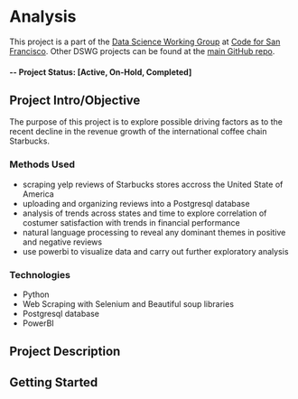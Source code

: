 # Analysis 
This project is a part of the [Data Science Working Group](http://datascience.codeforsanfrancisco.org) at [Code for San Francisco](http://www.codeforsanfrancisco.org).  Other DSWG projects can be found at the [main GitHub repo](https://github.com/sfbrigade/data-science-wg).

#### -- Project Status: [Active, On-Hold, Completed]

## Project Intro/Objective
The purpose of this project is to explore possible driving factors as to the recent decline in the revenue growth of the international coffee chain Starbucks.

### Methods Used
* scraping yelp reviews of Starbucks stores accross the United State of America
* uploading and organizing reviews into a Postgresql database
* analysis of trends across states and time to explore correlation of costumer satisfaction with trends in financial performance
* natural language processing to reveal any dominant themes in positive and negative reviews
* use powerbi to visualize data and carry out further exploratory analysis

### Technologies
* Python
* Web Scraping with Selenium and Beautiful soup libraries
* Postgresql database
* PowerBI

## Project Description

## Getting Started
